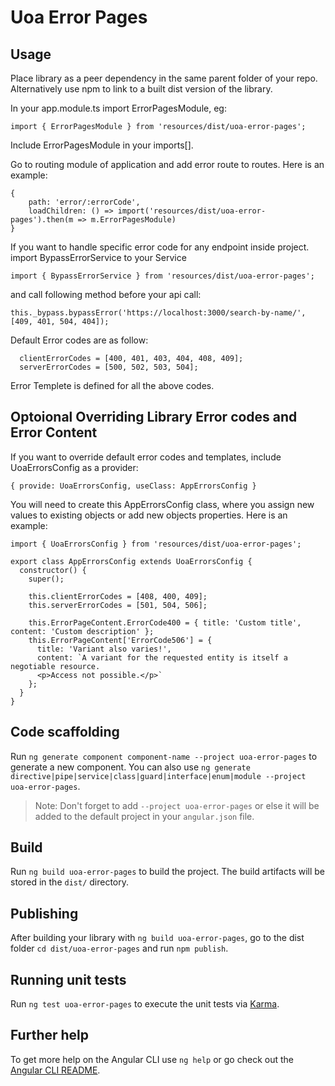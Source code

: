 # Uoa Error Pages

## Usage

Place library as a peer dependency in the same parent folder of your repo. Alternatively use npm to link to a built dist version of the library.

In your app.module.ts import ErrorPagesModule, eg:

`import { ErrorPagesModule } from 'resources/dist/uoa-error-pages';`

Include ErrorPagesModule in your imports[].

Go to routing module of application and add error route to routes. Here is an example:

```
{
    path: 'error/:errorCode',
    loadChildren: () => import('resources/dist/uoa-error-pages').then(m => m.ErrorPagesModule)
}
```

If you want to handle specific error code for any endpoint inside project. import BypassErrorService to your Service

`import { BypassErrorService } from 'resources/dist/uoa-error-pages';`

and call following method before your api call:

`this._bypass.bypassError('https://localhost:3000/search-by-name/', [409, 401, 504, 404]);`

Default Error codes are as follow:

```
  clientErrorCodes = [400, 401, 403, 404, 408, 409];
  serverErrorCodes = [500, 502, 503, 504];
```

Error Templete is defined for all the above codes.

## Optoional Overriding Library Error codes and Error Content

If you want to override default error codes and templates, include UoaErrorsConfig as a provider:

`{ provide: UoaErrorsConfig, useClass: AppErrorsConfig }`

You will need to create this AppErrorsConfig class, where you assign new values to existing objects or add new objects properties. Here is an example:

```
import { UoaErrorsConfig } from 'resources/dist/uoa-error-pages';

export class AppErrorsConfig extends UoaErrorsConfig {
  constructor() {
    super();

    this.clientErrorCodes = [408, 400, 409];
    this.serverErrorCodes = [501, 504, 506];

    this.ErrorPageContent.ErrorCode400 = { title: 'Custom title', content: 'Custom description' };
    this.ErrorPageContent['ErrorCode506'] = {
      title: 'Variant also varies!',
      content: `A variant for the requested entity is itself a negotiable resource.
      <p>Access not possible.</p>`
    };
  }
}

```

## Code scaffolding

Run `ng generate component component-name --project uoa-error-pages` to generate a new component. You can also use `ng generate directive|pipe|service|class|guard|interface|enum|module --project uoa-error-pages`.

> Note: Don't forget to add `--project uoa-error-pages` or else it will be added to the default project in your `angular.json` file.

## Build

Run `ng build uoa-error-pages` to build the project. The build artifacts will be stored in the `dist/` directory.

## Publishing

After building your library with `ng build uoa-error-pages`, go to the dist folder `cd dist/uoa-error-pages` and run `npm publish`.

## Running unit tests

Run `ng test uoa-error-pages` to execute the unit tests via [Karma](https://karma-runner.github.io).

## Further help

To get more help on the Angular CLI use `ng help` or go check out the [Angular CLI README](https://github.com/angular/angular-cli/blob/master/README.md).
